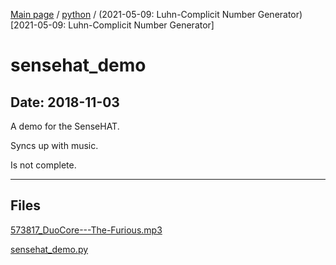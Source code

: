 [Main page](/) / [python](/python) / (2021-05-09: Luhn-Complicit Number Generator)[2021-05-09: Luhn-Complicit Number Generator]

# sensehat_demo

## Date: 2018-11-03

A demo for the SenseHAT.

Syncs up with music.

Is not complete.

-----

## Files

[573817_DuoCore---The-Furious.mp3](573817_DuoCore---The-Furious.mp3)

[sensehat_demo.py](sensehat_demo.py)